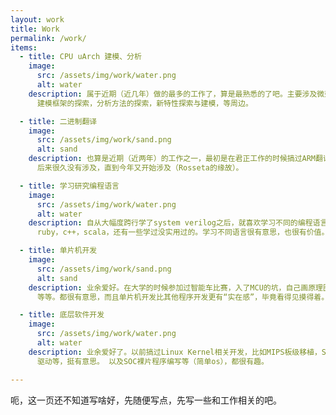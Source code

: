 ```yaml
---
layout: work
title: Work
permalink: /work/
items:
  - title: CPU uArch 建模、分析
    image:
      src: /assets/img/work/water.png
      alt: water
    description: 属于近期（近几年）做的最多的工作了，算是最熟悉的了吧。主要涉及微架构建模，微架构性能分析，
      建模框架的探索，分析方法的探索，新特性探索与建模，等周边。

  - title: 二进制翻译
    image:
      src: /assets/img/work/sand.png
      alt: sand
    description: 也算是近期（近两年）的工作之一，最初是在君正工作的时候搞过ARM翻译MIPS的动态二进制翻译器，
      后来很久没有涉及，直到今年又开始涉及（Rosseta的缘故）。

  - title: 学习研究编程语言
    image:
      src: /assets/img/work/water.png
      alt: water
    description: 自从大幅度跨行学了system verilog之后，就喜欢学习不同的编程语言了，顺序大致是perl，python，
      ruby，c++，scala，还有一些学过没实用过的。学习不同语言很有意思，也很有价值。

  - title: 单片机开发
    image:
      src: /assets/img/work/sand.png
      alt: sand
    description: 业余爱好。在大学的时候参加过智能车比赛，入了MCU的坑，自己画原理图，画PCB交付制版，然后焊接调试，
      等等。都很有意思，而且单片机开发比其他程序开发更有“实在感”，毕竟看得见摸得着。

  - title: 底层软件开发
    image:
      src: /assets/img/work/water.png
      alt: water
    description: 业余爱好了。以前搞过Linux Kernel相关开发，比如MIPS板级移植，SD、ETH驱动开发，clock、gpio、rtc之类的
      驱动等，挺有意思。 以及SOC裸片程序编写等（简单os），都很有趣。

---
```


呃，这一页还不知道写啥好，先随便写点，先写一些和工作相关的吧。
<br />
<br />
